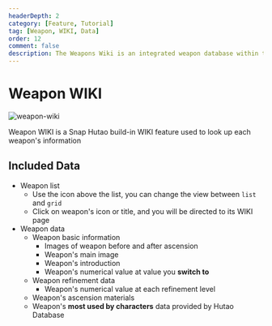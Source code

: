```yaml
---
headerDepth: 2
category: [Feature, Tutorial]
tag: [Weapon, WIKI, Data]
order: 12
comment: false
description: The Weapons Wiki is an integrated weapon database within the Snap Hutao toolbox. Players can use this feature to access detailed information about all weapons in Genshin Impact and choose suitable weapons for their characters.
---
```


# Weapon WIKI

![weapon-wiki](https://img.alicdn.com/imgextra/i4/1797064093/O1CN016BJBYd1g6e0qbvH2x_!!1797064093.png_.webp)

Weapon WIKI is a Snap Hutao build-in WIKI feature used to look up each weapon's information

## Included Data

- Weapon list
  - Use the icon above the list, you can change the view between `list` and `grid`
  - Click on weapon's icon or title, and you will be directed to its WIKI page
- Weapon data
  - Weapon basic information
    - Images of weapon before and after ascension
    - Weapon's main image
    - Weapon's introduction
    - Weapon's numerical value at value you **switch to**
  - Weapon refinement data
    - Weapon's numerical value at each refinement level
  - Weapon's ascension materials
  - Weapon's **most used by characters** data provided by Hutao Database
